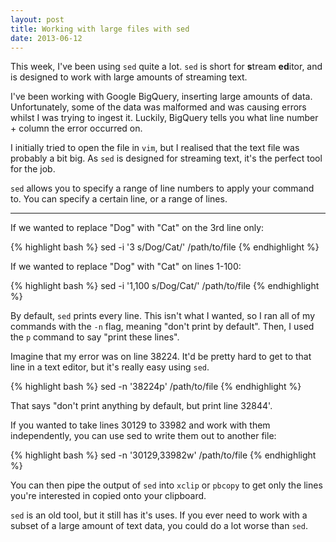 ```yaml
---
layout: post
title: Working with large files with sed
date: 2013-06-12
---
```


This week, I've been using `sed` quite a lot. `sed` is short for **s**tream **ed**itor, and is designed to work with large amounts of streaming text.

I've been working with Google BigQuery, inserting large amounts of data. Unfortunately, some of the data was malformed and was causing errors whilst I was trying to ingest it. Luckily, BigQuery tells you what line number + column the error occurred on.

I initially tried to open the file in `vim`, but I realised that the text file was probably a bit big. As `sed` is designed for streaming text, it's the perfect tool for the job.

`sed` allows you to specify a range of line numbers to apply your command to. You can specify a certain line, or a range of lines. 

<hr />

If we wanted to replace "Dog" with "Cat" on the 3rd line only:

{% highlight bash %}
sed -i '3 s/Dog/Cat/' /path/to/file
{% endhighlight %}

If we wanted to replace "Dog" with "Cat" on lines 1-100:

{% highlight bash %}
sed -i '1,100 s/Dog/Cat/' /path/to/file
{% endhighlight %}

By default, `sed` prints every line. This isn't what I wanted, so I ran all of my commands with the `-n` flag, meaning "don't print by default". Then, I used the `p` command to say "print these lines".

Imagine that my error was on line 38224. It'd be pretty hard to get to that line in a text editor, but it's really easy using `sed`.

{% highlight bash %}
sed -n '38224p' /path/to/file
{% endhighlight %}

That says "don't print anything by default, but print line 32844'.

If you wanted to take lines 30129 to 33982 and work with them independently, you can use sed to write them out to another file:

{% highlight bash %}
sed -n '30129,33982w' /path/to/file
{% endhighlight %}

You can then pipe the output of `sed` into `xclip` or `pbcopy` to get only the lines you're interested in copied onto your clipboard.

`sed` is an old tool, but it still has it's uses. If you ever need to work with a subset of a large amount of text data, you could do a lot worse than `sed`.
